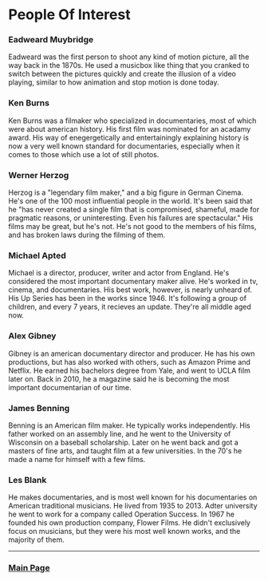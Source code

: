 # People Of Interest

### Eadweard Muybridge
Eadweard was the first person to shoot any kind of motion picture, all the way back in the 1870s. He used a musicbox like thing that you cranked to switch between the pictures quickly and create the illusion of a video playing, similar to how animation and stop motion is done today. 

### Ken Burns
Ken Burns was a filmaker who specialized in documentaries, most of which were about american history. His first film was nominated for an acadamy award. His way of enegergetically and entertainingly explaining history is now a very well known standard for documentaries, especially when it comes to those which use a lot of still photos. 

### Werner Herzog
Herzog is a "legendary film maker," and a big figure in German Cinema. He's one of the 100 most influential people in the world. It's been said that he "has never created a single film that is compromised, shameful, made for pragmatic reasons, or uninteresting. Even his failures are spectacular." His films may be great, but he's not. He's not good to the members of his films, and has broken laws during the filming of them. 

### Michael Apted
Michael is a director, producer, writer and actor from England. He's considered the most important documentary maker alive. He's worked in tv, cinema, and documentaries. His best work, however, is nearly unheard of. His Up Series has been in the works since 1946. It's following a group of children, and every 7 years, it recieves an update. They're all middle aged now.

### Alex Gibney
Gibney is an american documentary director and producer. He has his own productions, but has also worked with others, such as Amazon Prime and Netflix. He earned his bachelors degree from Yale, and went to UCLA film later on. Back in 2010, he a magazine said he is becoming the most important documentarian of our time. 

### James Benning
Benning is an American film maker. He typically works independently. His father worked on an assembly line, and he went to the University of Wisconsin on a baseball scholarship. Later on he went back and got a masters of fine arts, and taught film at a few universities. In the 70's he made a name for himself with a few films.

### Les Blank
He makes documentaries, and is most well known for his documentaries on American traditional musicians. He lived from 1935 to 2013. Adter university he went to work for a company called Operation Success. In 1967 he founded his own production company, Flower Films. He didn't exclusively focus on musicians, but they were his most well known works, and the majority of them. 
___

### [Main Page](https://worreaud000.github.io/digitalvideo)
